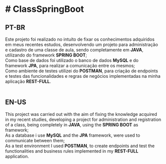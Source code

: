 <h1># ClassSpringBoot</h1>
<h2>PT-BR</h2>
<div>  Este projeto foi realizado no intuíto de fixar os conhecimentos adquiridos em meus recentes estudos, desenvolvendo um projeto para administração e cadastro de uma classe de aula, sendo completamente em <b>JAVA</b>, utilizando do framework <b>SPRING BOOT</b>;</div>
<div>  Como base de dados foi utilizado o banco de dados <b>MySQL</b> e do framework <b>JPA</b>, para realizar a comunicação entre os mesmos; </div>
<div>  Como ambiente de testes utilizei do <b>POSTMAN</b>, para criação de endpoints e testes das funcionalidades e regras de negócios implementadas na minha aplicação <b>REST-FULL</b>.</div>
<br>
<h2>EN-US</h2>
<div>  This project was carried out with the aim of fixing the knowledge acquired in my recent studies, developing a project for administration and registration of a class, being completely in <b>JAVA</b>, using the <b>SPRING BOOT</b> as framework;</div>
<div>  As a database i use <b>MySQL</b> and the <b>JPA</b> framework, were used to communicate between them; </div>
<div>  As a test environment I used <b>POSTMAN</b>, to create endpoints and test the functionalities and business rules implemented in my <b>REST-FULL</b> application.</div>

